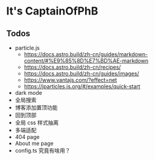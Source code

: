 # It's CaptainOfPhB

## Todos

- particle.js
  - <https://docs.astro.build/zh-cn/guides/markdown-content/#%E9%85%8D%E7%BD%AE-markdown>
  - <https://docs.astro.build/zh-cn/recipes/>
  - <https://docs.astro.build/zh-cn/guides/images/>
  - <https://www.vantajs.com/?effect=net>
  - <https://jparticles.js.org/#/examples/quick-start>
- dark mode
- 全局搜索
- 博客添加置顶功能
- 回到顶部
- 全局 css 样式抽离
- 多端适配
- 404 page
- About me page
- config.ts 究竟有啥用？

